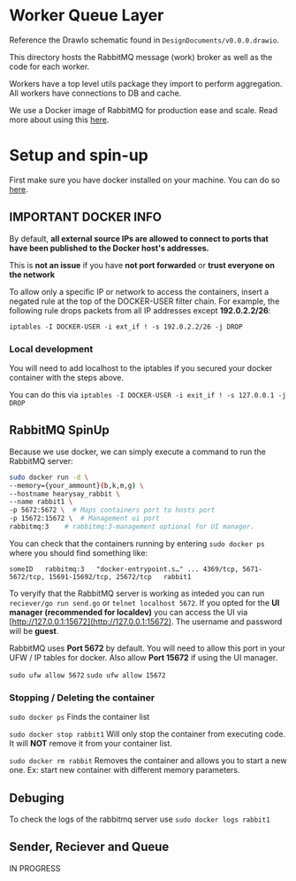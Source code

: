 # Worker Queue Layer

Reference the DrawIo schematic found in `DesignDocuments/v0.0.0.drawio`.

This directory hosts the RabbitMQ message (work) broker as well as the code for each worker. 

Workers have a top level utils package they import to perform aggregation. All workers have connections to DB and cache. 

We use a Docker image of RabbitMQ for production ease and scale. Read more about using this [here](https://hub.docker.com/_/rabbitmq/). 

# Setup and spin-up

First make sure you have docker installed on your machine. You can do so [here](https://docs.docker.com/engine/install/ubuntu/).

## IMPORTANT DOCKER INFO
By default, __all external source IPs are allowed to connect to ports that have been published to the Docker host's addresses.__

This is __not an issue__ if you have __not port forwarded__ or __trust everyone on the network__ 

To allow only a specific IP or network to access the containers, insert a negated rule at the top of the DOCKER-USER filter chain. For example, the following rule drops packets from all IP addresses except __192.0.2.2/26__:

 `iptables -I DOCKER-USER -i ext_if ! -s 192.0.2.2/26 -j DROP`

### Local development

You will need to add localhost to the iptables if you secured your docker container with the steps above. 

You can do this via 
`iptables -I DOCKER-USER -i exit_if ! -s 127.0.0.1 -j DROP`


## RabbitMQ SpinUp

Because we use docker, we can simply execute a command to run the RabbitMQ server:

```bash
sudo docker run -d \
--memory={your_ammount}(b,k,m,g) \
--hostname hearysay_rabbit \
--name rabbit1 \ 
-p 5672:5672 \  # Maps containers port to hosts port
-p 15672:15672 \  # Management ui port
rabbitmq:3    # rabbitmq:3-management optional for UI manager.
```

You can check that the containers running by entering `sudo docker ps` where you should find something like:

`someID   rabbitmq:3   "docker-entrypoint.s…" ... 4369/tcp, 5671-5672/tcp, 15691-15692/tcp, 25672/tcp   rabbit1`

To veryify that the RabbitMQ server is working as inteded you can run `reciever/go run send.go` or `telnet localhost 5672`. If you opted for the __UI manager (recommended for localdev)__ you can access the UI via [http://127.0.0.1:15672](http://127.0.0.1:15672). The username and password will be __guest__.

RabbitMQ uses __Port 5672__ by default. You will need to allow this port in your UFW / IP tables for docker. Also allow __Port 15672__ if using the UI manager.

`sudo ufw allow 5672` `sudo ufw allow 15672`

### Stopping / Deleting the container

`sudo docker ps` Finds the container list

`sudo docker stop rabbit1` Will only stop the container from executing code. It will __NOT__ remove it from your container list.

`sudo docker rm rabbit` Removes the container and allows you to start a new one. Ex: start new container with different memory parameters.


## Debuging
To check the logs of the rabbitmq server use `sudo docker logs rabbit1`

## Sender, Reciever and Queue

IN PROGRESS
